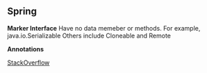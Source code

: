 ## Spring

**Marker Interface**
Have no data memeber or methods. For example, java.io.Serializable
Others include Cloneable and Remote


**Annotations**

[StackOverflow](https://stackoverflow.com/questions/6827752/whats-the-difference-between-component-repository-service-annotations-in)

